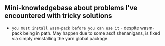 ## Mini-knowledgebase about problems I've encountered with tricky solutions

* `you must install wasm-pack before you can use it` - despite wasm-pack being in path. May happen due to some asdf shenanigans, is fixed via simply reinstalling the yarn global package.
